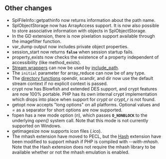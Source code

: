 Other changes
-------------

-   <span class="simpara"> <span
    class="function">SplFileInfo::getpathinfo</span> now returns
    information about the path name. </span>
-   <span class="simpara"> <span
    class="classname">SplObjectStorage</span> now has <span
    class="classname">ArrayAccess</span> support. It is now also
    possible to store associative information with objects in <span
    class="classname">SplObjectStorage</span>. </span>
-   <span class="simpara"> In the GD extension, there is now pixelation
    support available through the <span
    class="function">imagefilter</span> function. </span>
-   <span class="simpara"> <span class="function">var\_dump</span>
    output now includes private object properties. </span>
-   <span class="simpara"> <span class="function">session\_start</span>
    now returns **`false`** when session startup fails. </span>
-   <span class="simpara"> <span
    class="function">property\_exists</span> now checks the existence of
    a property independent of accessibility (like <span
    class="function">method\_exists</span>). </span>
-   <span class="simpara">
    <a href="/wrappers.html" class="link">Stream wrappers</a> can now be
    used by
    <a href="/ini/core.html#ini.include-path" class="link">include_path</a>.
    </span>
-   <span class="simpara"> The `initial` parameter for <span
    class="function">array\_reduce</span> can now be of any type.
    </span>
-   <span class="simpara"> The
    <a href="/ref/dir.html" class="link">directory functions</a> <span
    class="function">opendir</span>, <span
    class="function">scandir</span>, and <span
    class="function">dir</span> now use the default stream context if no
    explicit context is passed. </span>
-   <span class="simpara"> <span class="function">crypt</span> now has
    Blowfish and extended DES support, and <span
    class="function">crypt</span> features are now 100% portable. PHP
    has its own internal crypt implementation which drops into place
    when support for *crypt* or *crypt\_r* is not found. </span>
-   <span class="simpara"> <span class="function">getopt</span> now
    accepts "long options" on all platforms. Optional values and *=* as
    a separator for short options are now supported. </span>
-   <span class="simpara"> <span class="function">fopen</span> has a new
    mode option (*n*), which passes **`O_NONBLOCK`** to the underlying
    *open()* system call. Note that this mode is not currently supported
    on Windows. </span>
-   <span class="simpara"> <span class="function">getimagesize</span>
    now supports icon files (.ico). </span>
-   <span class="simpara"> The mhash extension have moved to PECL, but
    the <a href="/ref/hash.html" class="link">Hash</a> extension have
    been modified to support mhash if PHP is compiled with
    *--with-mhash*. Note that the Hash extension does not require the
    mhash library to be available whether or not the mhash emulation is
    enabled. </span>
